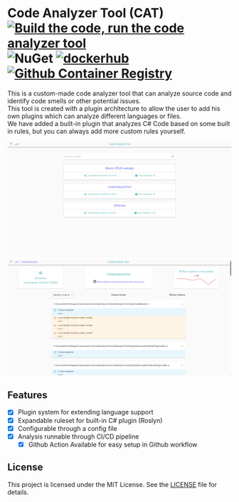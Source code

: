 # Code Analyzer Tool (CAT) [![Build the code, run the code analyzer tool](https://github.com/CodeAnalyzerIS/code-analyzer-tool/actions/workflows/build-analyze.yaml/badge.svg)](https://github.com/CodeAnalyzerIS/code-analyzer-tool/actions/workflows/build-analyze.yaml) ![NuGet](https://img.shields.io/nuget/v/CodeAnalyzerTool.svg?label=nuget&color=blue&logo=nuget) [![dockerhub](https://img.shields.io/docker/v/alexanderwuytsis/code-analyzer-service.svg?label=docker&color=blue&logo=docker)](https://hub.docker.com/repository/docker/alexanderwuytsis/code-analyzer-service/general) [![Github Container Registry](https://img.shields.io/docker/v/alexanderwuytsis/code-analyzer-service.svg?label=github-image&color=blue&logo=docker)](https://github.com/CodeAnalyzerIS/code-analyzer-tool/pkgs/container/code-analyzer-service)

This is a custom-made code analyzer tool that can analyze source code and identify code smells or other potential issues.  
This tool is created with a plugin architecture to allow the user to add his own plugins which can analyze different languages or files.  
We have added a built-in plugin that analyzes C# Code based on some built in rules, but you can always add more custom rules yourself.

![Homepage](Documentation/Screenshots/Home.PNG)
![ProjectDetails](Documentation/Screenshots/ProjectDetails.PNG)

## Features

- [x] Plugin system for extending language support
- [x] Expandable ruleset for built-in C# plugin (Roslyn)
- [x] Configurable through a config file
- [x] Analysis runnable through CI/CD pipeline
    - [x] Github Action Available for easy setup in Github workflow

## License

This project is licensed under the MIT License. See the [LICENSE](LICENSE) file for details.
